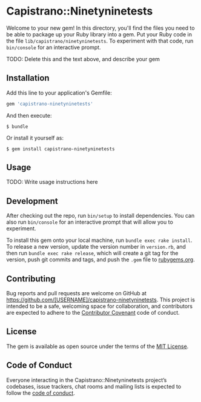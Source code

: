 # Capistrano::Ninetyninetests

Welcome to your new gem! In this directory, you'll find the files you need to be able to package up your Ruby library into a gem. Put your Ruby code in the file `lib/capistrano/ninetyninetests`. To experiment with that code, run `bin/console` for an interactive prompt.

TODO: Delete this and the text above, and describe your gem

## Installation

Add this line to your application's Gemfile:

```ruby
gem 'capistrano-ninetyninetests'
```

And then execute:

    $ bundle

Or install it yourself as:

    $ gem install capistrano-ninetyninetests

## Usage

TODO: Write usage instructions here

## Development

After checking out the repo, run `bin/setup` to install dependencies. You can also run `bin/console` for an interactive prompt that will allow you to experiment.

To install this gem onto your local machine, run `bundle exec rake install`. To release a new version, update the version number in `version.rb`, and then run `bundle exec rake release`, which will create a git tag for the version, push git commits and tags, and push the `.gem` file to [rubygems.org](https://rubygems.org).

## Contributing

Bug reports and pull requests are welcome on GitHub at https://github.com/[USERNAME]/capistrano-ninetyninetests. This project is intended to be a safe, welcoming space for collaboration, and contributors are expected to adhere to the [Contributor Covenant](http://contributor-covenant.org) code of conduct.

## License

The gem is available as open source under the terms of the [MIT License](http://opensource.org/licenses/MIT).

## Code of Conduct

Everyone interacting in the Capistrano::Ninetyninetests project’s codebases, issue trackers, chat rooms and mailing lists is expected to follow the [code of conduct](https://github.com/[USERNAME]/capistrano-ninetyninetests/blob/master/CODE_OF_CONDUCT.md).
